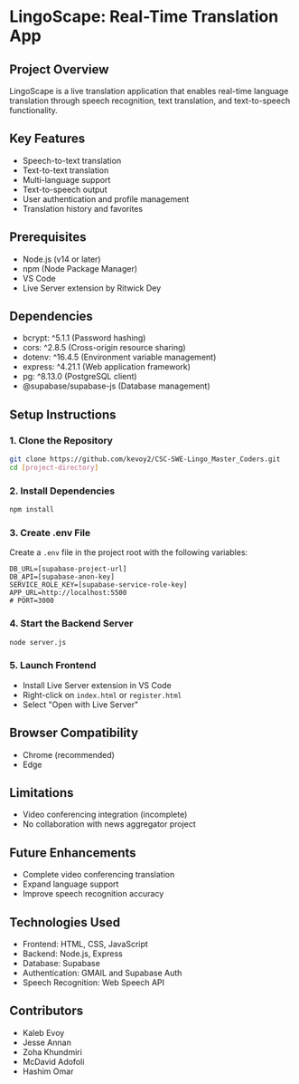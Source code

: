 # LingoScape: Real-Time Translation App

## Project Overview
LingoScape is a live translation application that enables real-time language translation through speech recognition, text translation, and text-to-speech functionality.

## Key Features
- Speech-to-text translation
- Text-to-text translation
- Multi-language support
- Text-to-speech output
- User authentication and profile management
- Translation history and favorites

## Prerequisites
- Node.js (v14 or later)
- npm (Node Package Manager)
- VS Code
- Live Server extension by Ritwick Dey

## Dependencies
- bcrypt: ^5.1.1 (Password hashing)
- cors: ^2.8.5 (Cross-origin resource sharing)
- dotenv: ^16.4.5 (Environment variable management)
- express: ^4.21.1 (Web application framework)
- pg: ^8.13.0 (PostgreSQL client)
- @supabase/supabase-js (Database management)

## Setup Instructions

### 1. Clone the Repository
```bash
git clone https://github.com/kevoy2/CSC-SWE-Lingo_Master_Coders.git
cd [project-directory]
```

### 2. Install Dependencies
```bash
npm install
```

### 3. Create .env File
Create a `.env` file in the project root with the following variables:
```
DB_URL=[supabase-project-url]
DB_API=[supabase-anon-key]
SERVICE_ROLE_KEY=[supabase-service-role-key]
APP_URL=http://localhost:5500
# PORT=3000
```

### 4. Start the Backend Server
```bash
node server.js
```

### 5. Launch Frontend
- Install Live Server extension in VS Code
- Right-click on `index.html` or `register.html`
- Select "Open with Live Server"

## Browser Compatibility
- Chrome (recommended)
- Edge

## Limitations
- Video conferencing integration (incomplete)
- No collaboration with news aggregator project

## Future Enhancements
- Complete video conferencing translation
- Expand language support
- Improve speech recognition accuracy

## Technologies Used
- Frontend: HTML, CSS, JavaScript
- Backend: Node.js, Express
- Database: Supabase
- Authentication: GMAIL and Supabase Auth
- Speech Recognition: Web Speech API

## Contributors
- Kaleb Evoy
- Jesse Annan
- Zoha Khundmiri
- McDavid Adofoli
- Hashim Omar

